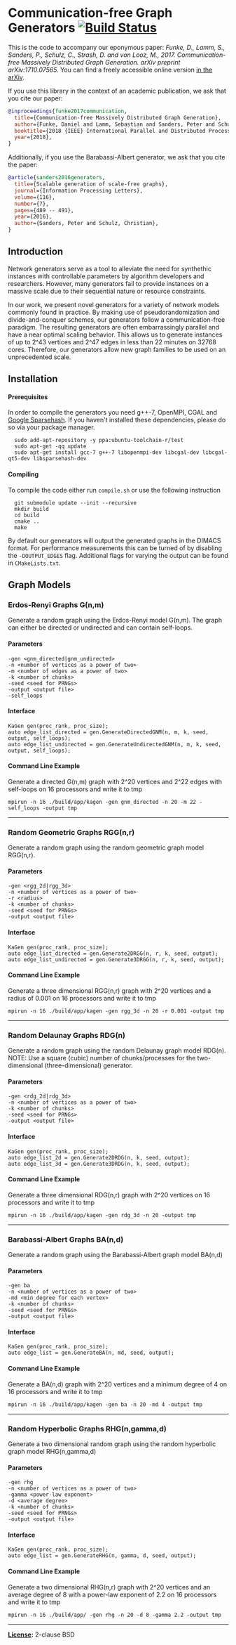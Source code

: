# Communication-free Graph Generators [![Build Status](https://travis-ci.com/sebalamm/KaGen.svg?branch=master)](https://travis-ci.com/sebalamm/KaGen)

This is the code to accompany our eponymous paper: *Funke, D., Lamm, S., Sanders, P., Schulz, C., Strash, D. and von Looz, M., 2017. Communication-free Massively Distributed Graph Generation. arXiv preprint arXiv:1710.07565.*
You can find a freely accessible online version [in the arXiv](https://arxiv.org/abs/1710.07565).

If you use this library in the context of an academic publication, we ask that you cite our paper:
```bibtex
@inproceedings{funke2017communication,
  title={Communication-free Massively Distributed Graph Generation},
  author={Funke, Daniel and Lamm, Sebastian and Sanders, Peter and Schulz, Christian and Strash, Darren and von Looz, Moritz},
  booktitle={2018 {IEEE} International Parallel and Distributed Processing Symposium, {IPDPS} 2018, Vancouver, BC, Canada, May 21 -- May 25, 2018},
  year={2018},
}
```

Additionally, if you use the Barabassi-Albert generator, we ask that you cite the paper:
```bibtex
@article{sanders2016generators,
  title={Scalable generation of scale-free graphs},
  journal={Information Processing Letters},
  volume={116},
  number={7},
  pages={489 -- 491},
  year={2016},
  author={Sanders, Peter and Schulz, Christian},
}
```

## Introduction 
Network generators serve as a tool to alleviate the need for synthethic instances with controllable parameters by algorithm developers and researchers. 
However, many generators fail to provide instances on a massive scale due to their sequential nature or resource constraints.

In our work, we present novel generators for a variety of network models commonly found in practice.
By making use of pseudorandomization and divide-and-conquer schemes, our generators follow a communication-free paradigm.
The resulting generators are often embarrassingly parallel and have a near optimal scaling behavior.
This allows us to generate instances of up to 2^43 vertices and 2^47 edges in less than 22 minutes on 32768 cores.
Therefore, our generators allow new graph families to be used on an unprecedented scale.

## Installation

#### Prerequisites
In order to compile the generators you need g++-7, OpenMPI, CGAL and [Google Sparsehash](https://github.com/sparsehash/sparsehash).
If you haven't installed these dependencies, please do so via your package manager.
```
  sudo add-apt-repository -y ppa:ubuntu-toolchain-r/test
  sudo apt-get -qq update
  sudo apt-get install gcc-7 g++-7 libopenmpi-dev libcgal-dev libcgal-qt5-dev libsparsehash-dev 
```

#### Compiling 
To compile the code either run `compile.sh` or use the following instruction
```
  git submodule update --init --recursive
  mkdir build
  cd build
  cmake ..
  make
```

By default our generators will output the generated graphs in the DIMACS format.
For performance measurements this can be turned of by disabling the `-DOUTPUT_EDGES` flag.
Additional flags for varying the output can be found in `CMakeLists.txt`.

## Graph Models

### Erdos-Renyi Graphs G(n,m)
Generate a random graph using the Erdos-Renyi model G(n,m).
The graph can either be directed or undirected and can contain self-loops.

#### Parameters
```
-gen <gnm_directed|gnm_undirected>
-n <number of vertices as a power of two>
-m <number of edges as a power of two>
-k <number of chunks> 
-seed <seed for PRNGs>
-output <output file>
-self_loops 
```

#### Interface
```
KaGen gen(proc_rank, proc_size);
auto edge_list_directed = gen.GenerateDirectedGNM(n, m, k, seed, output, self_loops);
auto edge_list_undirected = gen.GenerateUndirectedGNM(n, m, k, seed, output, self_loops);
```

#### Command Line Example
Generate a directed G(n,m) graph with 2^20 vertices and 2^22 edges with self-loops on 16 processors and write it to tmp
```
mpirun -n 16 ./build/app/kagen -gen gnm_directed -n 20 -m 22 -self_loops -output tmp
```

---

### Random Geometric Graphs RGG(n,r)
Generate a random graph using the random geometric graph model RGG(n,r).

#### Parameters
```
-gen <rgg_2d|rgg_3d>
-n <number of vertices as a power of two>
-r <radius>
-k <number of chunks> 
-seed <seed for PRNGs>
-output <output file>
```

#### Interface
```
KaGen gen(proc_rank, proc_size);
auto edge_list_directed = gen.Generate2DRGG(n, r, k, seed, output);
auto edge_list_undirected = gen.Generate3DRGG(n, r, k, seed, output);
```

#### Command Line Example
Generate a three dimensional RGG(n,r) graph with 2^20 vertices and a radius of 0.001 on 16 processors and write it to tmp
```
mpirun -n 16 ./build/app/kagen -gen rgg_3d -n 20 -r 0.001 -output tmp
```
--- 

### Random Delaunay Graphs RDG(n)
Generate a random graph using the random Delaunay graph model RDG(n).
NOTE: Use a square (cubic) number of chunks/processes for the two-dimensional (three-dimensional) generator.
#### Parameters
```
-gen <rdg_2d|rdg_3d>
-n <number of vertices as a power of two>
-k <number of chunks>
-seed <seed for PRNGs>
-output <output file>
```

#### Interface
```
KaGen gen(proc_rank, proc_size);
auto edge_list_2d = gen.Generate2DRDG(n, k, seed, output);
auto edge_list_3d = gen.Generate3DRDG(n, k, seed, output);
```

#### Command Line Example
Generate a three dimensional RDG(n,r) graph with 2^20 vertices on 16 processors and write it to tmp
```
mpirun -n 16 ./build/app/kagen -gen rdg_3d -n 20 -output tmp
```
--- 

### Barabassi-Albert Graphs BA(n,d)
Generate a random graph using the Barabassi-Albert graph model BA(n,d)
#### Parameters
```
-gen ba
-n <number of vertices as a power of two>
-md <min degree for each vertex> 
-k <number of chunks>
-seed <seed for PRNGs>
-output <output file>
```

#### Interface
```
KaGen gen(proc_rank, proc_size);
auto edge_list = gen.GenerateBA(n, md, seed, output);
```

#### Command Line Example
Generate a BA(n,d) graph with 2^20 vertices and a minimum degree of 4 on 16 processors and write it to tmp
```
mpirun -n 16 ./build/app/kagen -gen ba -n 20 -md 4 -output tmp
```

--- 

### Random Hyperbolic Graphs RHG(n,gamma,d)
Generate a two dimensional random graph using the random hyperbolic graph model RHG(n,gamma,d)
#### Parameters
```
-gen rhg
-n <number of vertices as a power of two>
-gamma <power-law exponent> 
-d <average degree> 
-k <number of chunks>
-seed <seed for PRNGs>
-output <output file>
```

#### Interface
```
KaGen gen(proc_rank, proc_size);
auto edge_list = gen.GenerateRHG(n, gamma, d, seed, output);
```

#### Command Line Example
Generate a two dimensional RHG(n,r) graph with 2^20 vertices and an average degree of 8 with a power-law exponent of 2.2 on 16 processors and write it to tmp
```
mpirun -n 16 ./build/app/ -gen rhg -n 20 -d 8 -gamma 2.2 -output tmp
```

--- 

**[License](/LICENSE):** 2-clause BSD
